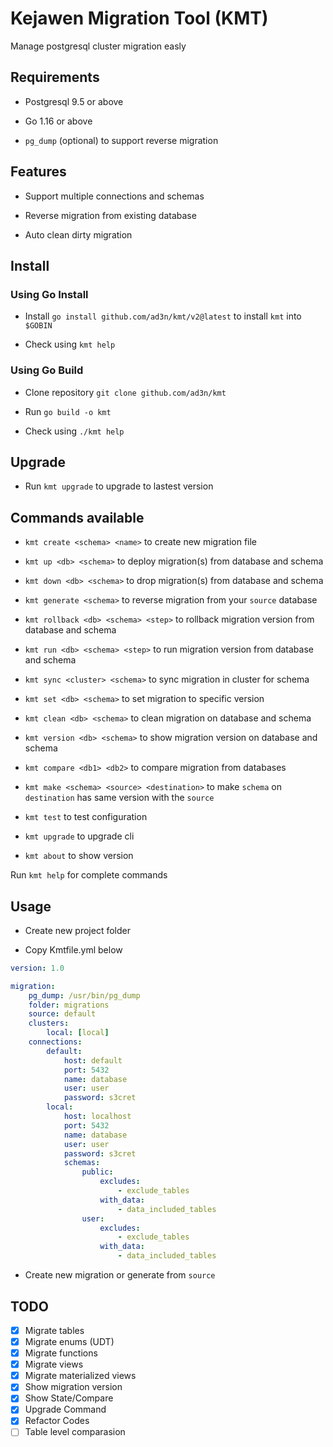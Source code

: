 # Kejawen Migration Tool (KMT)

Manage postgresql cluster migration easly

## Requirements

- Postgresql 9.5 or above

- Go 1.16 or above

- `pg_dump` (optional) to support reverse migration

## Features

- Support multiple connections and schemas

- Reverse migration from existing database

- Auto clean dirty migration

## Install

### Using Go Install

- Install `go install github.com/ad3n/kmt/v2@latest` to install `kmt` into `$GOBIN`

- Check using `kmt help`

### Using Go Build

- Clone repository `git clone github.com/ad3n/kmt`

- Run `go build -o kmt`

- Check using `./kmt help`

## Upgrade

- Run `kmt upgrade` to upgrade to lastest version

## Commands available

- `kmt create <schema> <name>` to create new migration file

- `kmt up <db> <schema>` to deploy migration(s) from database and schema

- `kmt down <db> <schema>` to drop migration(s) from database and schema

- `kmt generate <schema>` to reverse migration from your `source` database

- `kmt rollback <db> <schema> <step>` to rollback migration version from database and schema

- `kmt run <db> <schema> <step>` to run migration version from database and schema

- `kmt sync <cluster> <schema>` to sync migration in cluster for schema

- `kmt set <db> <schema>` to set migration to specific version

- `kmt clean <db> <schema>` to clean migration on database and schema

- `kmt version <db> <schema>` to show migration version on database and schema

- `kmt compare <db1> <db2>` to compare migration from databases

- `kmt make <schema> <source> <destination>` to make `schema` on `destination` has same version with the `source`

- `kmt test` to test configuration

- `kmt upgrade` to upgrade cli

- `kmt about` to show version

Run `kmt help` for complete commands

## Usage

- Create new project folder

- Copy Kmtfile.yml below

```yaml
version: 1.0

migration:
    pg_dump: /usr/bin/pg_dump
    folder: migrations
    source: default
    clusters:
        local: [local]
    connections:
        default:
            host: default
            port: 5432
            name: database
            user: user
            password: s3cret
        local:
            host: localhost
            port: 5432
            name: database
            user: user
            password: s3cret
            schemas:
                public:
                    excludes:
                        - exclude_tables
                    with_data:
                        - data_included_tables
                user:
                    excludes:
                        - exclude_tables
                    with_data:
                        - data_included_tables
```

- Create new migration or generate from `source`

## TODO

- [x] Migrate tables
- [x] Migrate enums (UDT)
- [x] Migrate functions
- [x] Migrate views
- [x] Migrate materialized views
- [x] Show migration version
- [x] Show State/Compare
- [x] Upgrade Command
- [x] Refactor Codes
- [ ] Table level comparasion
